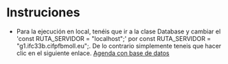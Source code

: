 # Instruciones
- Para la ejecución en local, tenéis que ir a la clase Database y cambiar el 'const RUTA_SERVIDOR = "localhost";' por const RUTA_SERVIDOR = "g1.ifc33b.cifpfbmoll.eu";.
  De lo contrario simplemente teneis que hacer clic en el siguiente enlace. [Agenda con base de datos](http://lcecilia.ifc33b.cifpfbmoll.eu/projects/dwes_2021-lceciliaguerrero/projects/ud3/php/agendaBaseDatos/)